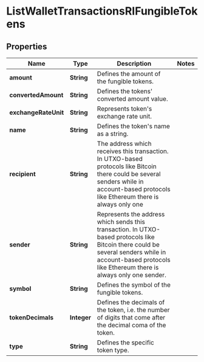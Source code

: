 

# ListWalletTransactionsRIFungibleTokens


## Properties

| Name | Type | Description | Notes |
|------------ | ------------- | ------------- | -------------|
|**amount** | **String** | Defines the amount of the fungible tokens. |  |
|**convertedAmount** | **String** | Defines the tokens&#39; converted amount value. |  |
|**exchangeRateUnit** | **String** | Represents token&#39;s exchange rate unit. |  |
|**name** | **String** | Defines the token&#39;s name as a string. |  |
|**recipient** | **String** | The address which receives this transaction. In UTXO-based protocols like Bitcoin there could be several senders while in account-based protocols like Ethereum there is always only one |  |
|**sender** | **String** | Represents the address which sends this transaction. In UTXO-based protocols like Bitcoin there could be several senders while in account-based protocols like Ethereum there is always only one sender. |  |
|**symbol** | **String** | Defines the symbol of the fungible tokens. |  |
|**tokenDecimals** | **Integer** | Defines the decimals of the token, i.e. the number of digits that come after the decimal coma of the token. |  |
|**type** | **String** | Defines the specific token type. |  |



